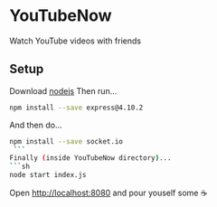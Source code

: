 # YouTubeNow
Watch YouTube videos with friends
## Setup
Download [nodejs](https://nodejs.org/en/)
Then run...
   ```sh
 npm install --save express@4.10.2
   ```
And then do...
   ```sh
 npm install --save socket.io
    ```
Finally (inside YouTubeNow directory)...
   ```sh
node start index.js
   ```
Open [http://localhost:8080](http://localhost:8080) and pour youself some ☕
